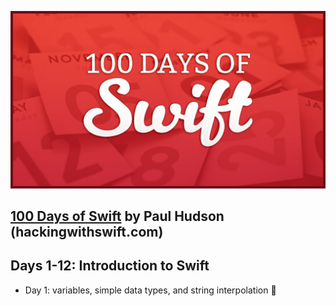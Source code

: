 ![100 Days of Swift](https://github.com/ciaranfarrell82/100DaysOfSwift/blob/master/image.jpg)

## [100 Days of Swift](https://www.hackingwithswift.com/100) by Paul Hudson (hackingwithswift.com)

##  Days 1-12: Introduction to Swift

-  Day 1:  variables, simple data types, and string interpolation 🎉

